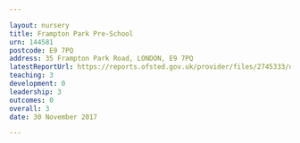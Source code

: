 ```yaml
---

layout: nursery
title: Frampton Park Pre-School
urn: 144581
postcode: E9 7PQ
address: 35 Frampton Park Road, LONDON, E9 7PQ
latestReportUrl: https://reports.ofsted.gov.uk/provider/files/2745333/urn/144581.pdf
teaching: 3
development: 0
leadership: 3
outcomes: 0
overall: 3
date: 30 November 2017

---
```

